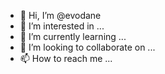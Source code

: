 - 👋 Hi, I’m @evodane
- 👀 I’m interested in ...
- 🌱 I’m currently learning ...
- 💞️ I’m looking to collaborate on ...
- 📫 How to reach me ...

<!---
evodane/evodane is a ✨ special ✨ repository because its `README.md` (this file) appears on your GitHub profile.
You can click the Preview link to take a look at your changes.
--->
